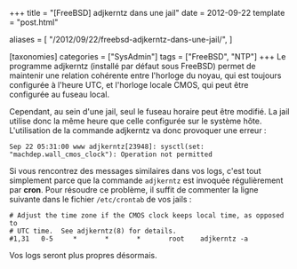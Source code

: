 +++
title = "[FreeBSD] adjkerntz dans une jail"
date = 2012-09-22
template = "post.html"

aliases = [
  "/2012/09/22/freebsd-adjkerntz-dans-une-jail/",
]

[taxonomies]
categories = ["SysAdmin"]
tags = ["FreeBSD", "NTP"]
+++
Le programme adjkerntz (installé par défaut sous FreeBSD) permet de maintenir
une relation cohérente entre l'horloge du noyau, qui est toujours configurée à
l'heure UTC, et l'horloge locale CMOS, qui peut être configurée au fuseau local.

Cependant, au sein d'une jail, seul le fuseau horaire peut être modifié. La jail
utilise donc la même heure que celle configurée sur le système hôte.
L'utilisation de la commande adjkerntz va donc provoquer une erreur :

```
Sep 22 05:31:00 www adjkerntz[23948]: sysctl(set: "machdep.wall_cmos_clock"): Operation not permitted
```

Si vous rencontrez des messages similaires dans vos logs, c'est tout simplement
parce que la commande `adjkerntz` est invoquée régulièrement par **cron**. Pour
résoudre ce problème, il suffit de commenter la ligne suivante dans le fichier
`/etc/crontab` de vos jails :

```
# Adjust the time zone if the CMOS clock keeps local time, as opposed to
# UTC time.  See adjkerntz(8) for details.
#1,31   0-5     *       *       *       root    adjkerntz -a
```

Vos logs seront plus propres désormais.
